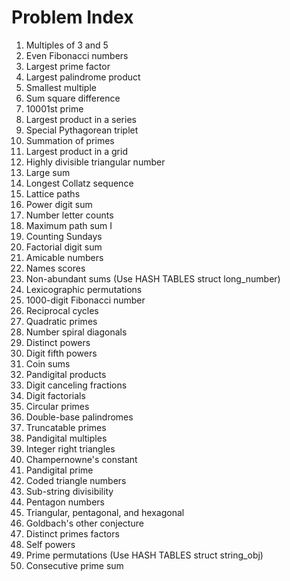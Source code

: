 # Problem Index

1.	Multiples of 3 and 5
2.	Even Fibonacci numbers
3.	Largest prime factor
4.	Largest palindrome product
5.	Smallest multiple
6.	Sum square difference
7.	10001st prime
8.	Largest product in a series
9.	Special Pythagorean triplet
10.	Summation of primes
11.	Largest product in a grid
12.	Highly divisible triangular number
13.	Large sum
14.	Longest Collatz sequence
15.	Lattice paths
16.	Power digit sum
17.	Number letter counts
18.	Maximum path sum I
19.	Counting Sundays
20.	Factorial digit sum
21.	Amicable numbers
22.	Names scores
23.	Non-abundant sums						(Use HASH TABLES struct long_number)
24.	Lexicographic permutations
25.	1000-digit Fibonacci number
26.	Reciprocal cycles
27.	Quadratic primes
28.	Number spiral diagonals
29.	Distinct powers
30.	Digit fifth powers
31.	Coin sums
32.	Pandigital products
33.	Digit canceling fractions
34.	Digit factorials
35.	Circular primes
36.	Double-base palindromes
37.	Truncatable primes
38.	Pandigital multiples
39.	Integer right triangles
40.	Champernowne's constant
41.	Pandigital prime
42.	Coded triangle numbers
43.	Sub-string divisibility
44.	Pentagon numbers
45.	Triangular, pentagonal, and hexagonal
46.	Goldbach's other conjecture
47.	Distinct primes factors
48.	Self powers
49.	Prime permutations						(Use HASH TABLES struct string_obj)
50.	Consecutive prime sum

